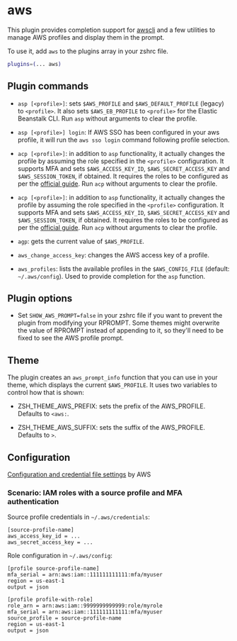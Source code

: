 # aws

This plugin provides completion support for [awscli](https://docs.aws.amazon.com/cli/latest/reference/index.html)
and a few utilities to manage AWS profiles and display them in the prompt.

To use it, add `aws` to the plugins array in your zshrc file.

```zsh
plugins=(... aws)
```

## Plugin commands

* `asp [<profile>]`: sets `$AWS_PROFILE` and `$AWS_DEFAULT_PROFILE` (legacy) to `<profile>`.
  It also sets `$AWS_EB_PROFILE` to `<profile>` for the Elastic Beanstalk CLI.
  Run `asp` without arguments to clear the profile.
* `asp [<profile>] login`: If AWS SSO has been configured in your aws profile, it will run the `aws sso login` command following profile selection. 

* `acp [<profile>]`: in addition to `asp` functionality, it actually changes the profile by
   assuming the role specified in the `<profile>` configuration. It supports MFA and sets
   `$AWS_ACCESS_KEY_ID`, `$AWS_SECRET_ACCESS_KEY` and `$AWS_SESSION_TOKEN`, if obtained. It
   requires the roles to be configured as per the
   [official guide](https://docs.aws.amazon.com/cli/latest/userguide/cli-configure-role.html).
   Run `acp` without arguments to clear the profile.

* `acp [<profile>]`: in addition to `asp` functionality, it actually changes the profile by
   assuming the role specified in the `<profile>` configuration. It supports MFA and sets
   `$AWS_ACCESS_KEY_ID`, `$AWS_SECRET_ACCESS_KEY` and `$AWS_SESSION_TOKEN`, if obtained. It
   requires the roles to be configured as per the
   [official guide](https://docs.aws.amazon.com/cli/latest/userguide/cli-configure-role.html).
   Run `acp` without arguments to clear the profile.

* `agp`: gets the current value of `$AWS_PROFILE`.

* `aws_change_access_key`: changes the AWS access key of a profile.

* `aws_profiles`: lists the available profiles in the  `$AWS_CONFIG_FILE` (default: `~/.aws/config`).
  Used to provide completion for the `asp` function.

## Plugin options

* Set `SHOW_AWS_PROMPT=false` in your zshrc file if you want to prevent the plugin from modifying your RPROMPT.
  Some themes might overwrite the value of RPROMPT instead of appending to it, so they'll need to be fixed to
  see the AWS profile prompt.

## Theme

The plugin creates an `aws_prompt_info` function that you can use in your theme, which displays
the current `$AWS_PROFILE`. It uses two variables to control how that is shown:

* ZSH_THEME_AWS_PREFIX: sets the prefix of the AWS_PROFILE. Defaults to `<aws:`.

* ZSH_THEME_AWS_SUFFIX: sets the suffix of the AWS_PROFILE. Defaults to `>`.

## Configuration

[Configuration and credential file settings](https://docs.aws.amazon.com/cli/latest/userguide/cli-configure-files.html) by AWS

### Scenario: IAM roles with a source profile and MFA authentication

Source profile credentials in `~/.aws/credentials`:

```
[source-profile-name]
aws_access_key_id = ...
aws_secret_access_key = ...
```

Role configuration in `~/.aws/config`:

```
[profile source-profile-name]
mfa_serial = arn:aws:iam::111111111111:mfa/myuser
region = us-east-1
output = json

[profile profile-with-role]
role_arn = arn:aws:iam::9999999999999:role/myrole
mfa_serial = arn:aws:iam::111111111111:mfa/myuser
source_profile = source-profile-name
region = us-east-1
output = json
```
